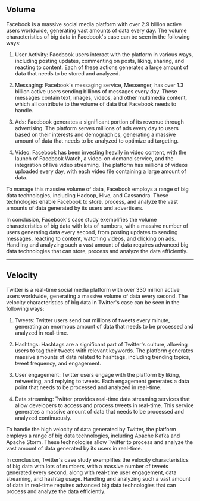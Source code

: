 ## Volume

Facebook is a massive social media platform with over 2.9 billion active users worldwide, generating vast amounts of data every day. The volume characteristics of big data in Facebook's case can be seen in the following ways:

1. User Activity: Facebook users interact with the platform in various ways, including posting updates, commenting on posts, liking, sharing, and reacting to content. Each of these actions generates a large amount of data that needs to be stored and analyzed.

2. Messaging: Facebook's messaging service, Messenger, has over 1.3 billion active users sending billions of messages every day. These messages contain text, images, videos, and other multimedia content, which all contribute to the volume of data that Facebook needs to handle.

3. Ads: Facebook generates a significant portion of its revenue through advertising. The platform serves millions of ads every day to users based on their interests and demographics, generating a massive amount of data that needs to be analyzed to optimize ad targeting.

4. Video: Facebook has been investing heavily in video content, with the launch of Facebook Watch, a video-on-demand service, and the integration of live video streaming. The platform has millions of videos uploaded every day, with each video file containing a large amount of data.

To manage this massive volume of data, Facebook employs a range of big data technologies, including Hadoop, Hive, and Cassandra. These technologies enable Facebook to store, process, and analyze the vast amounts of data generated by its users and advertisers.

In conclusion, Facebook's case study exemplifies the volume characteristics of big data with lots of numbers, with a massive number of users generating data every second, from posting updates to sending messages, reacting to content, watching videos, and clicking on ads. Handling and analyzing such a vast amount of data requires advanced big data technologies that can store, process and analyze the data efficiently.

---

## Velocity

Twitter is a real-time social media platform with over 330 million active users worldwide, generating a massive volume of data every second. The velocity characteristics of big data in Twitter's case can be seen in the following ways:

1. Tweets: Twitter users send out millions of tweets every minute, generating an enormous amount of data that needs to be processed and analyzed in real-time.

2. Hashtags: Hashtags are a significant part of Twitter's culture, allowing users to tag their tweets with relevant keywords. The platform generates massive amounts of data related to hashtags, including trending topics, tweet frequency, and engagement.

3. User engagement: Twitter users engage with the platform by liking, retweeting, and replying to tweets. Each engagement generates a data point that needs to be processed and analyzed in real-time.

4. Data streaming: Twitter provides real-time data streaming services that allow developers to access and process tweets in real-time. This service generates a massive amount of data that needs to be processed and analyzed continuously.

To handle the high velocity of data generated by Twitter, the platform employs a range of big data technologies, including Apache Kafka and Apache Storm. These technologies allow Twitter to process and analyze the vast amount of data generated by its users in real-time.

In conclusion, Twitter's case study exemplifies the velocity characteristics of big data with lots of numbers, with a massive number of tweets generated every second, along with real-time user engagement, data streaming, and hashtag usage. Handling and analyzing such a vast amount of data in real-time requires advanced big data technologies that can process and analyze the data efficiently.